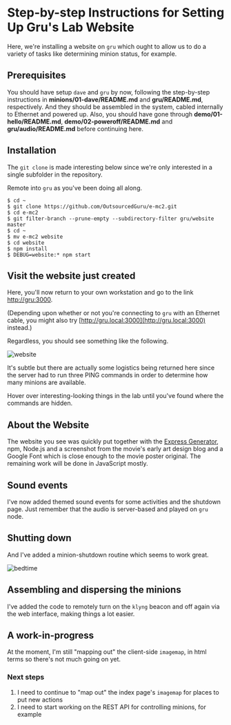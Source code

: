 # Step-by-step Instructions for Setting Up Gru's Lab Website
Here, we're installing a website on `gru` which ought to allow us to do a variety of tasks like determining minion status, for example.

## Prerequisites
You should have setup `dave` and `gru` by now, following the step-by-step instructions in **minions/01-dave/README.md** and **gru/README.md**, respectively.  And they should be assembled in the system, cabled internally to Ethernet and powered up.  Also, you should have gone through **demo/01-hello/README.md**, **demo/02-poweroff/README.md** and **gru/audio/README.md** before continuing here.

## Installation
The `git clone` is made interesting below since we're only interested in a single subfolder in the repository.

Remote into `gru` as you've been doing all along.

```
$ cd ~
$ git clone https://github.com/OutsourcedGuru/e-mc2.git
$ cd e-mc2
$ git filter-branch --prune-empty --subdirectory-filter gru/website master
$ cd ~
$ mv e-mc2 website
$ cd website
$ npm install
$ DEBUG=website:* npm start
```

## Visit the website just created
Here, you'll now return to your own workstation and go to the link [http://gru:3000](http://gru:3000).

(Depending upon whether or not you're connecting to `gru` with an Ethernet cable, you might also try [http://gru.local:3000](http://gru.local:3000) instead.)

Regardless, you should see something like the following.

![website](https://cloud.githubusercontent.com/assets/15971213/21596759/818ee49e-d0f4-11e6-9f9b-2c920954e884.png)

It's subtle but there are actually some logistics being returned here since the server had to run three PING commands in order to determine how many minions are available.

Hover over interesting-looking things in the lab until you've found where the commands are hidden.

## About the Website
The website you see was quickly put together with the [Express Generator](https://www.npmjs.com/package/express-generator), npm, Node.js and a screenshot from the movie's early art design blog and a Google Font which is close enough to the movie poster original.  The remaining work will be done in JavaScript mostly.

## Sound events
I've now added themed sound events for some activities and the shutdown page. Just remember that the audio is server-based and played on `gru` node.

## Shutting down
And I've added a minion-shutdown routine which seems to work great.

![bedtime](https://cloud.githubusercontent.com/assets/15971213/21960513/0a28f570-daa4-11e6-8371-a58de738223b.png)

## Assembling and dispersing the minions
I've added the code to remotely turn on the `klyng` beacon and off again via the web interface, making things a lot easier.

## A work-in-progress
At the moment, I'm still "mapping out" the client-side `imagemap`, in html terms so there's not much going on yet.

### Next steps
1. I need to continue to "map out" the index page's `imagemap` for places to put new actions
2. I need to start working on the REST API for controlling minions, for example
